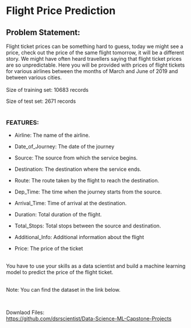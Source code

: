 # Flight Price Prediction
## Problem Statement:
Flight ticket prices can be something hard to guess, today we might see a price, check out the price of the same flight tomorrow, it will be a different story. We might have often heard travellers saying that flight ticket prices are so unpredictable. Here you will be provided with prices of flight tickets for various airlines between the months of March and June of 2019 and between various cities.
<br><br>
Size of training set: 10683 records

Size of test set: 2671 records
<br><br>
### FEATURES:
 - Airline: The name of the airline.

 - Date_of_Journey: The date of the journey

 - Source: The source from which the service begins.

 - Destination: The destination where the service ends.

 - Route: The route taken by the flight to reach the destination.

 - Dep_Time: The time when the journey starts from the source.

 - Arrival_Time: Time of arrival at the destination.

 - Duration: Total duration of the flight.

 - Total_Stops: Total stops between the source and destination.

 - Additional_Info: Additional information about the flight

 - Price: The price of the ticket
<br><br>
 

You have to use your skills as a data scientist and build a machine learning model to predict the price of the flight ticket.
<br><br>
 

Note: You can find the dataset in the link below. 

<br>

Downlaod Files:<br>
https://github.com/dsrscientist/Data-Science-ML-Capstone-Projects

